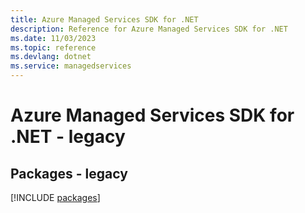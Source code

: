 ```yaml
---
title: Azure Managed Services SDK for .NET
description: Reference for Azure Managed Services SDK for .NET
ms.date: 11/03/2023
ms.topic: reference
ms.devlang: dotnet
ms.service: managedservices
---
```

# Azure Managed Services SDK for .NET - legacy
## Packages - legacy
[!INCLUDE [packages](managed-services-index.md)]